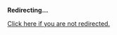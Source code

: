 <!DOCTYPE html>
<html>
<head>
<title>Redirecting...</title>
<link rel="canonical" href="http://blog.jle.im/entry/deploying-medium-to-large-haskell-apps-to-heroku.html.md"/>
<meta http-equiv="content-type" content="text/html; charset=utf-8" />
<script>
(function(i,s,o,g,r,a,m){i['GoogleAnalyticsObject']=r;i[r]=i[r]||function(){
(i[r].q=i[r].q||[]).push(arguments)},i[r].l=1*new Date();a=s.createElement(o),
m=s.getElementsByTagName(o)[0];a.async=1;a.src=g;m.parentNode.insertBefore(a,m)
})(window,document,'script','//www.google-analytics.com/analytics.js','ga');
ga('create', { trackingId: 'UA-443711-8', cookieDomain: 'jle.im', redirect: 'http://blog.jle.im/entry/deploying-medium-to-large-haskell-apps-to-heroku.html.md'});
ga('send', { hitType: 'pageview', hitCallback: function() { document.location.href = 'http://blog.jle.im/entry/deploying-medium-to-large-haskell-apps-to-heroku.html.md'; } });
</script>
</head>
<body>
  <p><strong>Redirecting...</strong></p>
  <p><a href='http://blog.jle.im/entry/deploying-medium-to-large-haskell-apps-to-heroku.html.md'>Click here if you are not redirected.</a></p>
  <script>
    setTimeout(function() { document.location.href = 'http://blog.jle.im/entry/deploying-medium-to-large-haskell-apps-to-heroku.html.md'; }, 1000);
  </script>
</body>
</html>

